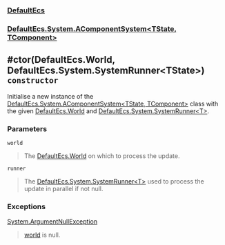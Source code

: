 ### [DefaultEcs](./DefaultEcs.md 'DefaultEcs')
### [DefaultEcs.System.AComponentSystem&lt;TState, TComponent&gt;](./DefaultEcs-System-AComponentSystem-TState-_TComponent-.md 'DefaultEcs.System.AComponentSystem&lt;TState, TComponent&gt;')
## #ctor(DefaultEcs.World, DefaultEcs.System.SystemRunner&lt;TState&gt;) `constructor`
Initialise a new instance of the [DefaultEcs.System.AComponentSystem&lt;TState, TComponent&gt;](./DefaultEcs-System-AComponentSystem-TState-_TComponent-.md 'DefaultEcs.System.AComponentSystem&lt;TState, TComponent&gt;') class with the given [DefaultEcs.World](./DefaultEcs-World.md 'DefaultEcs.World') and [DefaultEcs.System.SystemRunner&lt;T&gt;](./DefaultEcs-System-SystemRunner-T-.md 'DefaultEcs.System.SystemRunner&lt;T&gt;').
### Parameters

<a name='DefaultEcs-System-AComponentSystem-TState-_TComponent---ctor(DefaultEcs-World-_DefaultEcs-System-SystemRunner-TState-)-world'></a>
`world`
>The [DefaultEcs.World](./DefaultEcs-World.md 'DefaultEcs.World') on which to process the update.

<a name='DefaultEcs-System-AComponentSystem-TState-_TComponent---ctor(DefaultEcs-World-_DefaultEcs-System-SystemRunner-TState-)-runner'></a>
`runner`
>The [DefaultEcs.System.SystemRunner&lt;T&gt;](./DefaultEcs-System-SystemRunner-T-.md 'DefaultEcs.System.SystemRunner&lt;T&gt;') used to process the update in parallel if not null.
### Exceptions

[System.ArgumentNullException](https://docs.microsoft.com/en-us/dotnet/api/System.ArgumentNullException 'System.ArgumentNullException')
>[world](#DefaultEcs-System-AComponentSystem-TState-_TComponent---ctor(DefaultEcs-World-_DefaultEcs-System-SystemRunner-TState-)-world 'DefaultEcs.System.AComponentSystem&lt;TState, TComponent&gt;.#ctor(DefaultEcs.World, DefaultEcs.System.SystemRunner&lt;TState&gt;).world') is null.
